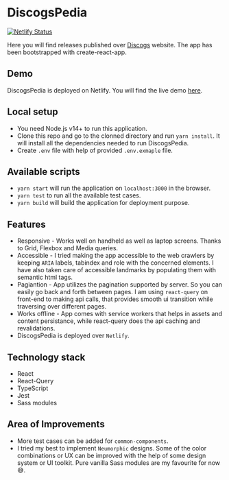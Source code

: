 # DiscogsPedia

[![Netlify Status](https://api.netlify.com/api/v1/badges/7bc4cc14-8978-41f1-8f85-da3add5870ef/deploy-status)](https://app.netlify.com/sites/discogspedia/deploys)

Here you will find releases published over <a href="https://www.discogs.com/" target="_blank" rel="noopener noreferrer">Discogs</a> website. The app has been bootstrapped with create-react-app.

## Demo

DiscogsPedia is deployed on Netlify. You will find the live demo <a href="https://discogspedia.netlify.app" target="_blank" rel="noopener noreferrer">here</a>.

## Local setup

- You need Node.js v14+ to run this application.
- Clone this repo and go to the clonned directory and run `yarn install`. It will install all the dependencies needed to run DiscogsPedia.
- Create `.env` file with help of provided `.env.exmaple` file.

## Available scripts

- `yarn start` will run the application on `localhost:3000` in the browser.
- `yarn test` to run all the available test cases.
- `yarn build` will build the application for deployment purpose.


## Features

- Responsive - Works well on handheld as well as laptop screens. Thanks to Grid, Flexbox and Media queries.
- Accessible - I tried making the app accessible to the web crawlers by keeping `ARIA` labels, tabindex and role with the concerned elements. I have also taken care of accessible landmarks by populating them with semantic html tags.
- Pagiantion - App utilizes the pagination supported by server. So you can easily go back and forth between pages. I am using `react-query` on front-end to making api calls, that provides smooth ui transition while traversing over different pages.
- Works offline - App comes with service workers that helps in assets and content persistance, while react-query does the api caching and revalidations.
- DiscogsPedia is deployed over `Netlify`.

## Technology stack

- React
- React-Query
- TypeScript
- Jest
- Sass modules

## Area of Improvements

- More test cases can be added for `common-components`.
- I tried my best to implement `Neumorphic` designs. Some of the color combinations or UX can be improved with the help of some design system or UI toolkit. Pure vanilla Sass modules are my favourite for now 😅.

